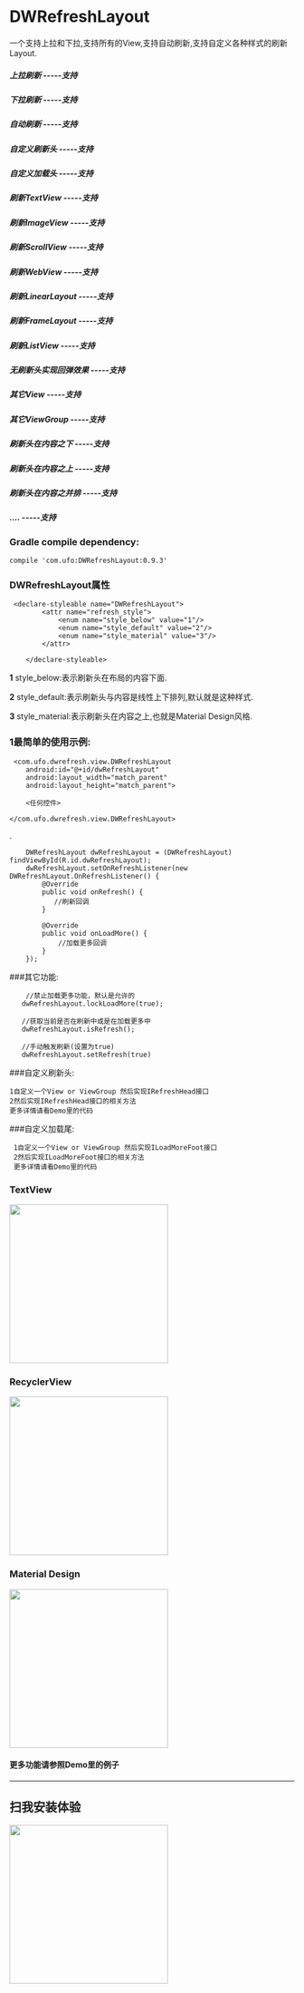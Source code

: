 # DWRefreshLayout
一个支持上拉和下拉,支持所有的View,支持自动刷新,支持自定义各种样式的刷新Layout.

##### 上拉刷新  -----支持
##### 下拉刷新  -----支持
##### 自动刷新  -----支持
##### 自定义刷新头  -----支持
##### 自定义加载头  -----支持
##### 刷新TextView  -----支持
##### 刷新ImageView  -----支持
##### 刷新ScrollView  -----支持
##### 刷新WebView  -----支持
##### 刷新LinearLayout  -----支持
##### 刷新FrameLayout  -----支持
##### 刷新ListView  -----支持
##### 无刷新头实现回弹效果 -----支持
##### 其它View -----支持
##### 其它ViewGroup -----支持
##### 刷新头在内容之下 -----支持
##### 刷新头在内容之上 -----支持
##### 刷新头在内容之并排 -----支持
##### .... -----支持

### Gradle compile dependency:

	compile 'com.ufo:DWRefreshLayout:0.9.3'


### DWRefreshLayout属性

     <declare-styleable name="DWRefreshLayout">
            <attr name="refresh_style">
                <enum name="style_below" value="1"/>
                <enum name="style_default" value="2"/>
                <enum name="style_material" value="3"/>
            </attr>

        </declare-styleable>


**1** style_below:表示刷新头在布局的内容下面.

**2** style_default:表示刷新头与内容是线性上下排列,默认就是这种样式.

**3** style_material:表示刷新头在内容之上,也就是Material Design风格.



### 1最简单的使用示例:
	


	 <com.ufo.dwrefresh.view.DWRefreshLayout
        android:id="@+id/dwRefreshLayout"
        android:layout_width="match_parent"
        android:layout_height="match_parent">

        <任何控件>

    </com.ufo.dwrefresh.view.DWRefreshLayout>

.
	
        DWRefreshLayout dwRefreshLayout = (DWRefreshLayout) findViewById(R.id.dwRefreshLayout);
        dwRefreshLayout.setOnRefreshListener(new DWRefreshLayout.OnRefreshListener() {
            @Override
            public void onRefresh() {
               //刷新回调
            }

            @Override
            public void onLoadMore() {
                //加载更多回调
            }
        });

 ###其它功能:

        //禁止加载更多功能，默认是允许的
       dwRefreshLayout.lockLoadMore(true);

       //获取当前是否在刷新中或是在加载更多中
       dwRefreshLayout.isRefresh();

       //手动触发刷新(设置为true)
       dwRefreshLayout.setRefresh(true)

###自定义刷新头:

    1自定义一个View or ViewGroup 然后实现IRefreshHead接口
    2然后实现IRefreshHead接口的相关方法
    更多详情请看Demo里的代码
###自定义加载尾:

     1自定义一个View or ViewGroup 然后实现ILoadMoreFoot接口
     2然后实现ILoadMoreFoot接口的相关方法
     更多详情请看Demo里的代码


### TextView
<img src="https://github.com/123ufo/DWRefreshLayout/blob/master/shotimg/1.gif?raw=true" width="280"/>

### RecyclerView
<img src="https://github.com/123ufo/DWRefreshLayout/blob/master/shotimg/2.gif?raw=true" width="280"/>

### Material Design
<img src="https://github.com/123ufo/DWRefreshLayout/blob/master/shotimg/3.gif?raw=true" width="280"/>


#### 更多功能请参照Demo里的例子

---

## 扫我安装体验
<img src="https://github.com/123ufo/DWRefreshLayout/blob/master/shotimg/2qrcode.png?raw=true" width="280"/>
